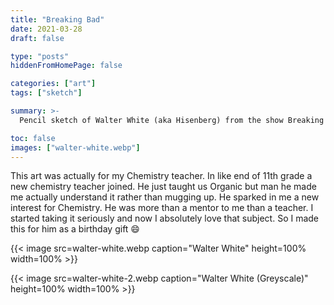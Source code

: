 ```yaml
---
title: "Breaking Bad"
date: 2021-03-28
draft: false

type: "posts"
hiddenFromHomePage: false

categories: ["art"]
tags: ["sketch"]

summary: >-
  Pencil sketch of Walter White (aka Hisenberg) from the show Breaking Bad.

toc: false
images: ["walter-white.webp"]
---
```


This art was actually for my Chemistry teacher. In like end of 11th grade a new chemistry teacher joined. He just taught us Organic but man he made me actually understand it rather than mugging up. He sparked in me a new interest for Chemistry. He was more than a mentor to me than a teacher. I started taking it seriously and now I absolutely love that subject. So I made this for him as a birthday gift :smile:

{{< image src=walter-white.webp caption="Walter White" height=100% width=100% >}}

{{< image src=walter-white-2.webp caption="Walter White (Greyscale)" height=100% width=100% >}}
